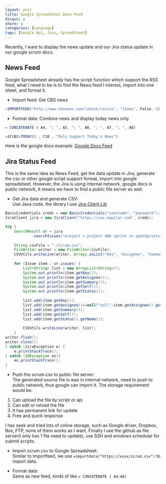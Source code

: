 ```yaml
---
layout: post
title: Google Spreadsheet Data Feed
disqus: y
share: y
categories: [Language]
tags: [Google Api, Java, Spreadsheet]
---
```


Recently, I want to display the news update and our Jira status update in our google scrum docs.  

News Feed
---------
Google Spreadsheet already has the script function which support the RSS feed, what I need to be is to find the News feed I interest, import into one sheet, and format it.  

+ Import feed: Get CBS news  
```javascript
=IMPORTFEED("http://www.cbsnews.com/latest/rss/us", "items", False, 5)
```

+ Format data: Combine news and display today news only
```javascript
= CONCATENATE ( A4, "; ", A5, "; ", A6, "; ", A7, "; ", A8)
```
```javascript
=if(B2=TODAY() , C10 , "Only Support Today's News") 
```

Here is the google docs example: [Google Docs Feed](https://docs.google.com/spreadsheets/d/1eLLajya485g7gG7GvBjqaPXtmTcqXEiRWX0jEp-27bg/edit?usp=sharing)

Jira Status Feed
----------------
This is the same idea as News Feed, get the data update in Jira, generate the csv or other google script support format, import into google spreadsheet. However, the Jira is using internal network, google docs is public network, it means we have to find a public file server as well.  

+ Get Jira data and generate CSV:  
Use Java code, the library I use [Jira-Client Lib](https://github.com/rcarz/jira-client)

```java
BasicCredentials creds = new BasicCredentials("username", "password");
JiraClient jira = new JiraClient("https://xxx.equilar.com", creds);

try {
	SearchResult sr = jira
			.searchIssues("project = project AND sprint in openSprints() AND status changed during (-24h, now()) ORDER BY priority DESC, updated DESC");
	
	String csvFile = "./scrum.csv";
	FileWriter writer = new FileWriter(csvFile);
	CSVUtils.writeLine(writer, Arrays.asList("Key", "Assignee", "Summary", "Link", "Status"));
	
	for (Issue item : sr.issues) {
		List<String> list = new ArrayList<String>();
		System.out.println(item.getKey());
		System.out.println(item.getAssignee());
		System.out.println(item.getSummary());
		System.out.println(item.getSelf());
		System.out.println(item.getStatus());
		
		list.add(item.getKey());
		list.add(item.getAssignee()==null?"null":item.getAssignee().getName());
		list.add(item.getSummary());
		list.add(item.getSelf());
		list.add(item.getStatus().getName());
		
		CSVUtils.writeLine(writer, list);
	}
writer.flush();
writer.close();
} catch (JiraException e) {
	e.printStackTrace();
} catch (IOException ex){
	ex.printStackTrace();
}
```

+ Push the scrum.csv to public file server:  
The generated source file is was in internal network, need to push to public network, thus google can import it. The storage requirement would be:  
1) Can upload the file by script or api  
2) Can edit or reload the file  
3) It has permanent link for update  
4) Free and quick response  

I has seek and tried lots of online storage, such as Google driver, Dropbox, Box, FTP, none of them works as I want. Finially I use the github as file server(I only has 1 file need to update), use SSH and windows schedular for submit scripts.

+ Import scrum.csv to Google Spreadsheet:  
Similar to Importfeed, we use `=importdata("https://xxxx/scrum.csv")` to import data.  

+ Format data:  
Same as new feed, kinds of like `= CONCATENATE ( A4:A8)`   
